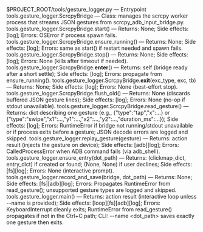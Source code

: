 $PROJECT_ROOT/tools/gesture_logger.py — Entrypoint
tools.gesture_logger.ScrcpyBridge — Class: manages the scrcpy worker process that streams JSON gestures from scrcpy_adb_input_bridge.py.
tools.gesture_logger.ScrcpyBridge.start() — Returns: None; Side effects: [log]; Errors: OSError if process spawn fails.
tools.gesture_logger.ScrcpyBridge.ensure_running() — Returns: None; Side effects: [log]; Errors: same as start() if restart needed and spawn fails.
tools.gesture_logger.ScrcpyBridge.stop() — Returns: None; Side effects: [log]; Errors: None (kills after timeout if needed).
tools.gesture_logger.ScrcpyBridge.__enter__() — Returns: self (bridge ready after a short settle); Side effects: [log]; Errors: propagate from ensure_running().
tools.gesture_logger.ScrcpyBridge.__exit__(exc_type, exc, tb) — Returns: None; Side effects: [log]; Errors: None (best-effort stop).
tools.gesture_logger.ScrcpyBridge.flush_old() — Returns: None (discards buffered JSON gesture lines); Side effects: [log]; Errors: None (no-op if stdout unavailable).
tools.gesture_logger.ScrcpyBridge.read_gesture() — Returns: dict describing one gesture (e.g., {"type":"tap","x":...} or {"type":"swipe","x1":...,"y1":...,"x2":...,"y2":...,"duration_ms":...}); Side effects: [log]; Errors: RuntimeError if bridge not running/stdout unavailable or if process exits before a gesture; JSON decode errors are logged and skipped.
tools.gesture_logger.replay_gesture(gesture) — Returns: action result (injects the gesture on device); Side effects: [adb][log]; Errors: CalledProcessError when ADB command fails (via adb_shell).
tools.gesture_logger.ensure_entry(dot_path) — Returns: (clickmap_dict, entry_dict) if created or found; (None, None) if user declines; Side effects: [fs][log]; Errors: None (interactive prompt).
tools.gesture_logger.record_and_save(bridge, dot_path) — Returns: None; Side effects: [fs][adb][log]; Errors: Propagates RuntimeError from read_gesture(); unsupported gesture types are logged and skipped.
tools.gesture_logger.main() — Returns: action result (interactive loop unless --name is provided); Side effects: [loop][fs][adb][log]; Errors: KeyboardInterrupt cleanly exits; RuntimeError from read_gesture() propagates if not in the Ctrl+C path; CLI: --name <dot_path> saves exactly one gesture then exits.
